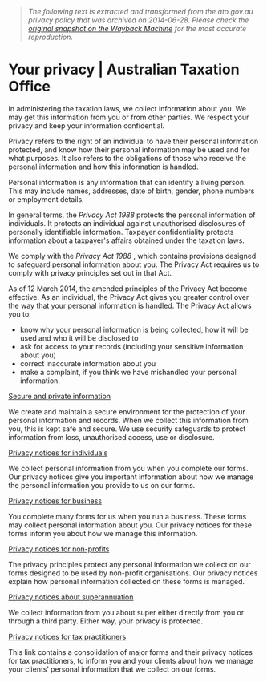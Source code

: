 > *The following text is extracted and transformed from the ato.gov.au privacy policy that was archived on 2014-06-28. Please check the [original snapshot on the Wayback Machine](https://web.archive.org/web/20140628054541id_/http%3A//www.ato.gov.au/About-ATO/Access%2C-accountability-and-reporting/Your-privacy) for the most accurate reproduction.*

# Your privacy | Australian Taxation Office

In administering the taxation laws, we collect information about you. We may get this information from you or from other parties. We respect your privacy and keep your information confidential.

Privacy refers to the right of an individual to have their personal information protected, and know how their personal information may be used and for what purposes. It also refers to the obligations of those who receive the personal information and how this information is handled.

Personal information is any information that can identify a living person. This may include names, addresses, date of birth, gender, phone numbers or employment details.

In general terms, the _Privacy Act 1988_ protects the personal information of individuals. It protects an individual against unauthorised disclosures of personally identifiable information. Taxpayer confidentiality protects information about a taxpayer's affairs obtained under the taxation laws.

We comply with the _Privacy Act 1988_ , which contains provisions designed to safeguard personal information about you. The Privacy Act requires us to comply with privacy principles set out in that Act.

As of 12 March 2014, the amended principles of the Privacy Act become effective. As an individual, the Privacy Act gives you greater control over the way that your personal information is handled. The Privacy Act allows you to:

  * know why your personal information is being collected, how it will be used and who it will be disclosed to
  * ask for access to your records (including your sensitive information about you)
  * correct inaccurate information about you
  * make a complaint, if you think we have mishandled your personal information.



[Secure and private information](https://web.archive.org/About-ATO/Access,-accountability-and-reporting/Your-privacy/Secure-and-private-information/ "Secure and private information")  

We create and maintain a secure environment for the protection of your personal information and records. When we collect this information from you, this is kept safe and secure. We use security safeguards to protect information from loss, unauthorised access, use or disclosure.

[Privacy notices for individuals](https://web.archive.org/About-ATO/Access,-accountability-and-reporting/Your-privacy/Privacy-notices-for-individuals/ "Privacy notices for individuals")  

We collect personal information from you when you complete our forms. Our privacy notices give you important information about how we manage the personal information you provide to us on our forms.

[Privacy notices for business](https://web.archive.org/About-ATO/Access,-accountability-and-reporting/Your-privacy/Privacy-notices-for-business/ "Privacy notices for business")  

You complete many forms for us when you run a business. These forms may collect personal information about you. Our privacy notices for these forms inform you about how we manage this information.

[Privacy notices for non-profits](https://web.archive.org/About-ATO/Access,-accountability-and-reporting/Your-privacy/Privacy-notices-for-non-profits/ "Privacy notices for non-profits")  

The privacy principles protect any personal information we collect on our forms designed to be used by non-profit organisations. Our privacy notices explain how personal information collected on these forms is managed.

[Privacy notices about superannuation](https://web.archive.org/About-ATO/Access,-accountability-and-reporting/Your-privacy/Privacy-notices-about-superannuation/ "Privacy notices about superannuation")

We collect information from you about super either directly from you or through a third party. Either way, your privacy is protected.

[Privacy notices for tax practitioners](https://web.archive.org/About-ATO/Access,-accountability-and-reporting/Your-privacy/Privacy-notices-for-tax-professionals/ "Privacy notices for tax practitioners")  

This link contains a consolidation of major forms and their privacy notices for tax practitioners, to inform you and your clients about how we manage your clients’ personal information that we collect on our forms.
